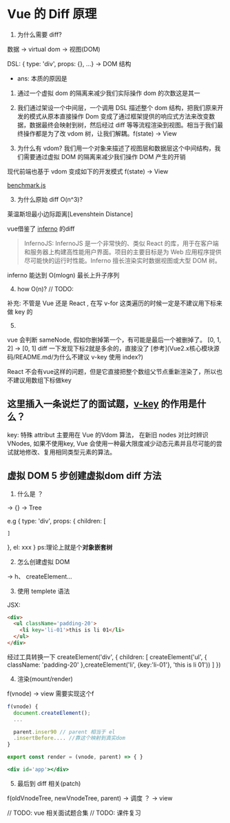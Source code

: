 # Vue 的 Diff 原理

1. 为什么需要 diff? 

数据 -> virtual dom -> 视图(DOM)

DSL: { type: 'div', props: {}, ...} -> DOM 结构

 - ans: 本质的原因是
  1. 通过一个虚拟 dom 的隔离来减少我们实际操作 dom 的次数这是其一
  2. 我们通过架设一个中间层，一个调用 DSL 描述整个 dom 结构，把我们原来开发的模式从原本直接操作 Dom 变成了通过框架提供的响应式方法来改变数据，数据最终会映射到树，然后经过 diff 等等流程渲染到视图。相当于我们最终操作都是为了改 vdom 树，让我们解耦。f(state) -> View


2. 为什么有 vdom?
我们用一个对象来描述了视图层和数据层这个中间结构，我们需要通过虚拟 DOM 的隔离来减少我们操作 DOM 产生的开销

现代前端也基于 vdom 变成如下的开发模式
f(state) -> View

[benchmark.js](https://github.com/bestiejs/benchmark.js)

3. 为什么原始 diff O(n^3)?

莱温斯坦最小边际距离[Levenshtein Distance]

vue借鉴了 [inferno](https://github.com/infernojs/inferno) 的diff

> InfernoJS: InfernoJS 是一个非常快的、类似 React 的库，用于在客户端和服务器上构建高性能用户界面。项目的主要目标是为 Web 应用程序提供尽可能快的运行时性能。Inferno 擅长渲染实时数据视图或大型 DOM 树。

inferno 能达到 O(mlogn) 最长上升子序列

4. how O(n)?
// TODO: 

补充: 不管是 Vue 还是 React , 在写 v-for 这类遍历的时候一定是不建议用下标来做 key 的


5. 

vue 会判断 sameNode, 假如你删掉第一个，有可能是最后一个被删掉了。
[0, 1, 2] -> [0, 1] diff 一下发现下标2就是多余的，直接没了
[参考](Vue2.x核心模块源码/README.md/为什么不建议 v-key 使用 index?)

React 不会有vue这样的问题，但是它直接把整个数组父节点重新渲染了，所以也不建议用数组下标做key 

## 这里插入一条说烂了的面试题，[v-key](https://cn.vuejs.org/v2/api/#key) 的作用是什么？

key: 特殊 attribut 主要用在 Vue 的Vdom 算法， 在新旧 nodes 对比时辨识 VNodes, 如果不使用key, Vue 会使用一种最大限度减少动态元素并且尽可能的尝试就地修改、复用相同类型元素的算法。





## 虚拟 DOM 5 步创建虚拟dom diff 方法
1. 什么是 ？

-> {} -> Tree

e.g
{
  type: 'div',
  props: {
    children: [

    ]
  },
  el: xxx
}
ps:理论上就是个**对象嵌套树**

2. 怎么创建虚拟 DOM

-> h、 createElement...

3. 使用
templete 语法

JSX:
```html
<div>
  <ul className='padding-20'>
    <li key='li-01'>this is li 01</li>
  </ul>
</div>
```


经过工具转换一下
createElement('div', {
  children: [
    createElement('ul', {
      className: 'padding-20'
    },createElement('li', {key:'li-01'}, 'this is li 01'))
  ]
})

4. 渲染(mount/render)

f(vnode) -> view
需要实现这个f
```jsx
f(vnode) {
  document.createElement();
  ...

  parent.inser90 // parent 相当于 el
  .insertBefore.... //靠这个映射到真实dom
}

export const render = (vnode, parent) => { }

<div id='app'></div>
```
5. 最后到 diff 相关(patch)

f(oldVnodeTree, newVnodeTree, parent) -> 调度 ？ -> view

// TODO: vue 相关面试题合集
// TODO: 课件复习